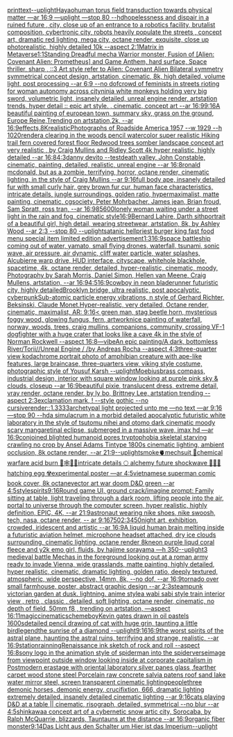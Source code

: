 [print](https://www.ebank.nz/aiartgenerator?category=print)[text](https://www.ebank.nz/aiartgenerator?category=text)[--uplight](https://www.ebank.nz/aiartgenerator?category=--uplight)[Hayao](https://www.ebank.nz/aiartgenerator?category=Hayao)[human torus field transduction towards physical matter —ar 16:9 —uplight —stop 80 --hd](https://www.ebank.nz/aiartgenerator?category=human%2520torus%2520field%2520transduction%2520towards%2520physical%2520matter%2520%E2%80%94ar%252016%3A9%2520%E2%80%94uplight%2520%E2%80%94stop%252080%2520--hd)[hopelessness and dispair in a ruined future , city, close up of an entrance to a robotics facility, brutalist composition, cybertronic city, robots heavily populate the streets , concept art, dramatic red lighting, mega city, octane render, exquisite, close up photorealistic, highly detailed 10k --aspect 2:1](https://www.ebank.nz/aiartgenerator?category=hopelessness%2520and%2520dispair%2520in%2520a%2520ruined%2520future%2520%2C%2520city%2C%2520close%2520up%2520of%2520an%2520entrance%2520to%2520a%2520robotics%2520facility%2C%2520brutalist%2520composition%2C%2520cybertronic%2520city%2C%2520robots%2520heavily%2520populate%2520the%2520streets%2520%2C%2520concept%2520art%2C%2520dramatic%2520red%2520lighting%2C%2520mega%2520city%2C%2520octane%2520render%2C%2520exquisite%2C%2520close%2520up%2520photorealistic%2C%2520highly%2520detailed%252010k%2520--aspect%25202%3A1)[Matrix in Metaverse](https://www.ebank.nz/aiartgenerator?category=Matrix%2520in%2520Metaverse)[1:1](https://www.ebank.nz/aiartgenerator?category=1%3A1)[Standing Dreadful mecha Warrior monster, Fusion of [Alien: Covenant Alien: Prometheus] and Game Anthem, hard surface, Space thriller, sharp , ::3  Art style refer to Alien: Covenant Alien   Bilateral symmetry       symmetrical   concept design,  artstation, cinematic,  8k, high detailed,  volume light,  post processing    --ar 6:9   --no dof](https://www.ebank.nz/aiartgenerator?category=Standing%2520Dreadful%2520mecha%2520Warrior%2520monster%2C%2520Fusion%2520of%2520%5BAlien%3A%2520Covenant%2520Alien%3A%2520Prometheus%5D%2520and%2520Game%2520Anthem%2C%2520hard%2520surface%2C%2520Space%2520thriller%2C%2520sharp%2520%2C%2520%3A%3A3%2520%2520Art%2520style%2520refer%2520to%2520Alien%3A%2520Covenant%2520Alien%2520%2520%2520Bilateral%2520symmetry%2520%2520%2520%2520%2520%2520%2520symmetrical%2520%2520%2520concept%2520design%2C%2520%2520artstation%2C%2520cinematic%2C%2520%25208k%2C%2520high%2520detailed%2C%2520%2520volume%2520light%2C%2520%2520post%2520processing%2520%2520%2520%2520--ar%25206%3A9%2520%2520%2520--no%2520dof)[crowd of feminists in streets rioting for woman autonomy across city](https://www.ebank.nz/aiartgenerator?category=crowd%2520of%2520feminists%2520in%2520streets%2520rioting%2520for%2520woman%2520autonomy%2520across%2520city)[ninja white monkeys holding very big sword, volumetric light, insanely detailed, unreal engine render, artstation trends, hyper detail :: epic art style. , cinematic, concept art --ar 16:9](https://www.ebank.nz/aiartgenerator?category=ninja%2520white%2520monkeys%2520holding%2520very%2520big%2520sword%2C%2520volumetric%2520light%2C%2520insanely%2520detailed%2C%2520unreal%2520engine%2520render%2C%2520artstation%2520trends%2C%2520hyper%2520detail%2520%3A%3A%2520epic%2520art%2520style.%2520%2C%2520cinematic%2C%2520concept%2520art%2520--ar%252016%3A9)[9:16](https://www.ebank.nz/aiartgenerator?category=9%3A16)[A beautiful painting of european town, summary sky, grass on the ground, Europe Reine,Trending on artstation,2k, --ar 16:9](https://www.ebank.nz/aiartgenerator?category=A%2520beautiful%2520painting%2520of%2520european%2520town%2C%2520summary%2520sky%2C%2520grass%2520on%2520the%2520ground%2C%2520Europe%2520Reine%2CTrending%2520on%2520artstation%2C2k%2C%2520--ar%252016%3A9)[effects,8K](https://www.ebank.nz/aiartgenerator?category=effects%2C8K)[realistic](https://www.ebank.nz/aiartgenerator?category=realistic)[Photographs of Roadside America 1957 --w 1929 --h 1020](https://www.ebank.nz/aiartgenerator?category=Photographs%2520of%2520Roadside%2520America%25201957%2520--w%25201929%2520--h%25201020)[render](https://www.ebank.nz/aiartgenerator?category=render)[a clearing in the woods pencil watercolor super realistic Hiking trail fern covered forest floor Redwood trees somber landscape concept art very realistic , by Craig Mullins and Ridley Scott 4k hyper realistic, highly detailed --ar 16:8](https://www.ebank.nz/aiartgenerator?category=a%2520clearing%2520in%2520the%2520woods%2520pencil%2520watercolor%2520super%2520realistic%2520Hiking%2520trail%2520fern%2520covered%2520forest%2520floor%2520Redwood%2520trees%2520somber%2520landscape%2520concept%2520art%2520very%2520realistic%2520%2C%2520by%2520Craig%2520Mullins%2520and%2520Ridley%2520Scott%25204k%2520hyper%2520realistic%2C%2520highly%2520detailed%2520--ar%252016%3A8)[4:3](https://www.ebank.nz/aiartgenerator?category=4%3A3)[danny devito --test](https://www.ebank.nz/aiartgenerator?category=danny%2520devito%2520--test)[death valley, John Constable, cinematic, painting, detailed, realistic, unreal engine --ar 16:8](https://www.ebank.nz/aiartgenerator?category=death%2520valley%2C%2520John%2520Constable%2C%2520cinematic%2C%2520painting%2C%2520detailed%2C%2520realistic%2C%2520unreal%2520engine%2520--ar%252016%3A8)[ronald mcdonald, but as a zombie, terrifying, horror, octane render, cinematic lighting, in the style of Craig Mullins --ar 9:16](https://www.ebank.nz/aiartgenerator?category=ronald%2520mcdonald%2C%2520but%2520as%2520a%2520zombie%2C%2520terrifying%2C%2520horror%2C%2520octane%2520render%2C%2520cinematic%2520lighting%2C%2520in%2520the%2520style%2520of%2520Craig%2520Mullins%2520--ar%25209%3A16)[full body ape, insanely detailed fur with small curly hair, grey brown fur cur, human face characteristics, intricate details, jungle surroundings, golden ratio, hypermaximalist, matte painting, cinematic, cgsociety, Peter Mohrbacher, James jean, Brian froud, Sam Spratt, ross tran, --ar 16:9](https://www.ebank.nz/aiartgenerator?category=full%2520body%2520ape%2C%2520insanely%2520detailed%2520fur%2520with%2520small%2520curly%2520hair%2C%2520grey%2520brown%2520fur%2520cur%2C%2520human%2520face%2520characteristics%2C%2520intricate%2520details%2C%2520jungle%2520surroundings%2C%2520golden%2520ratio%2C%2520hypermaximalist%2C%2520matte%2520painting%2C%2520cinematic%2C%2520cgsociety%2C%2520Peter%2520Mohrbacher%2C%2520James%2520jean%2C%2520Brian%2520froud%2C%2520Sam%2520Spratt%2C%2520ross%2520tran%2C%2520--ar%252016%3A9)[85](https://www.ebank.nz/aiartgenerator?category=85)[600](https://www.ebank.nz/aiartgenerator?category=600)[lonely woman waiting under a street light in the rain and fog, cinematic style](https://www.ebank.nz/aiartgenerator?category=lonely%2520woman%2520waiting%2520under%2520a%2520street%2520light%2520in%2520the%2520rain%2520and%2520fog%2C%2520cinematic%2520style)[16:9](https://www.ebank.nz/aiartgenerator?category=16%3A9)[Bernard Lahire, Darth sith](https://www.ebank.nz/aiartgenerator?category=Bernard%2520Lahire%2C%2520Darth%2520sith)[portrait of a beautiful girl, high detail, wearing streetwear, artstation, 8k, by Ashley Wood --ar 2:3 --stop 80 --uplight](https://www.ebank.nz/aiartgenerator?category=portrait%2520of%2520a%2520beautiful%2520girl%2C%2520high%2520detail%2C%2520wearing%2520streetwear%2C%2520artstation%2C%25208k%2C%2520by%2520Ashley%2520Wood%2520--ar%25202%3A3%2520--stop%252080%2520--uplight)[satanic hellpriest burger king fast food menu special item limited edition advertisement](https://www.ebank.nz/aiartgenerator?category=satanic%2520hellpriest%2520burger%2520king%2520fast%2520food%2520menu%2520special%2520item%2520limited%2520edition%2520advertisement)[1:3](https://www.ebank.nz/aiartgenerator?category=1%3A3)[16:9](https://www.ebank.nz/aiartgenerator?category=16%3A9)[space battleship coming out of water, yamato, small flying drones, waterfall, tsunami, sonic wave, air pressure, air dynamic, cliff water particle, water splashes, Alcubierre warp drive, HUD interface, cityscape, whitehole blackhole, spacetime, 4k, octane render, detailed, hyper-realistic, cinematic, moody, Photography by Sarah Morris, Daniel Simon, Hellen van Meene, Craig Mullens, artstation, --ar 16:9](https://www.ebank.nz/aiartgenerator?category=space%2520battleship%2520coming%2520out%2520of%2520water%2C%2520yamato%2C%2520small%2520flying%2520drones%2C%2520waterfall%2C%2520tsunami%2C%2520sonic%2520wave%2C%2520air%2520pressure%2C%2520air%2520dynamic%2C%2520cliff%2520water%2520particle%2C%2520water%2520splashes%2C%2520Alcubierre%2520warp%2520drive%2C%2520HUD%2520interface%2C%2520cityscape%2C%2520whitehole%2520blackhole%2C%2520spacetime%2C%25204k%2C%2520octane%2520render%2C%2520detailed%2C%2520hyper-realistic%2C%2520cinematic%2C%2520moody%2C%2520Photography%2520by%2520Sarah%2520Morris%2C%2520Daniel%2520Simon%2C%2520Hellen%2520van%2520Meene%2C%2520Craig%2520Mullens%2C%2520artstation%2C%2520--ar%252016%3A9)[4:5](https://www.ebank.nz/aiartgenerator?category=4%3A5)[16:9](https://www.ebank.nz/aiartgenerator?category=16%3A9)[cowboy in neon bladerunner futuristic city, highly detailed](https://www.ebank.nz/aiartgenerator?category=cowboy%2520in%2520neon%2520bladerunner%2520futuristic%2520city%2C%2520highly%2520detailed)[Brooklyn bridge, ultra realistic, post apocalyptic, cyberpunk](https://www.ebank.nz/aiartgenerator?category=Brooklyn%2520bridge%2C%2520ultra%2520realistic%2C%2520post%2520apocalyptic%2C%2520cyberpunk)[Sub-atomic particle energy vibrations, n style of Gerhard Richter, Beksinski, Claude Monet,Hyper-realistic, very detailed, Octane render,  cinematic, maximalist, AR: 9:16](https://www.ebank.nz/aiartgenerator?category=Sub-atomic%2520particle%2520energy%2520vibrations%2C%2520n%2520style%2520of%2520Gerhard%2520Richter%2C%2520Beksinski%2C%2520Claude%2520Monet%2CHyper-realistic%2C%2520very%2520detailed%2C%2520Octane%2520render%2C%2520%2520cinematic%2C%2520maximalist%2C%2520AR%3A%25209%3A16)[< green man, stag beetle horn, mysterious foggy wood, glowing fungus, fern, artwork](https://www.ebank.nz/aiartgenerator?category=%3C%2520green%2520man%2C%2520stag%2520beetle%2520horn%2C%2520mysterious%2520foggy%2520wood%2C%2520glowing%2520fungus%2C%2520fern%2C%2520artwork)[nice painting of waterfall, norway, woods, trees, craig mullins,  companions, community, crossing  VF-1 dogfighter with a huge crater that looks like a cave 4k in the style of Norman Rockwell --aspect 16:8](https://www.ebank.nz/aiartgenerator?category=nice%2520painting%2520of%2520waterfall%2C%2520norway%2C%2520woods%2C%2520trees%2C%2520craig%2520mullins%2C%2520%2520companions%2C%2520community%2C%2520crossing%2520%2520VF-1%2520dogfighter%2520with%2520a%2520huge%2520crater%2520that%2520looks%2520like%2520a%2520cave%25204k%2520in%2520the%2520style%2520of%2520Norman%2520Rockwell%2520--aspect%252016%3A8)[—vibe](https://www.ebank.nz/aiartgenerator?category=%E2%80%94vibe)[An epic painting/A dark, bottomless River/Torii//Unreal Engine / /by Andreas Rocha --aspect 4:3](https://www.ebank.nz/aiartgenerator?category=An%2520epic%2520painting/A%2520dark%2C%2520bottomless%2520River/Torii//Unreal%2520Engine%2520/%2520/by%2520Andreas%2520Rocha%2520--aspect%25204%3A3)[three-quarter view kodachrome portrait photo of amphibian creature with ape-like features, large braincase, three-quarters view, viking style costume, photographic style of Yousuf Karsh --uplight](https://www.ebank.nz/aiartgenerator?category=three-quarter%2520view%2520kodachrome%2520portrait%2520photo%2520of%2520amphibian%2520creature%2520with%2520ape-like%2520features%2C%2520large%2520braincase%2C%2520three-quarters%2520view%2C%2520viking%2520style%2520costume%2C%2520photographic%2520style%2520of%2520Yousuf%2520Karsh%2520--uplight)[Moebius](https://www.ebank.nz/aiartgenerator?category=Moebius)[brass compass, industrial design, interior with square window looking at purple pink sky & clouds, closeup  --ar 16:9](https://www.ebank.nz/aiartgenerator?category=brass%2520compass%2C%2520industrial%2520design%2C%2520interior%2520with%2520square%2520window%2520looking%2520at%2520purple%2520pink%2520sky%2520%26%2520clouds%2C%2520closeup%2520%2520--ar%252016%3A9)[beautiful pixie, translucent dress, extreme detail, vray render, octane render, by ly bo, Brittney Lee, artstation trending --aspect 2:3](https://www.ebank.nz/aiartgenerator?category=beautiful%2520pixie%2C%2520translucent%2520dress%2C%2520extreme%2520detail%2C%2520vray%2520render%2C%2520octane%2520render%2C%2520by%2520ly%2520bo%2C%2520Brittney%2520Lee%2C%2520artstation%2520trending%2520--aspect%25202%3A3)[exclamation mark, ! --style gothic --no cursive](https://www.ebank.nz/aiartgenerator?category=exclamation%2520mark%2C%2520%21%2520--style%2520gothic%2520--no%2520cursive)[render::1.3333](https://www.ebank.nz/aiartgenerator?category=render%3A%3A1.3333)[archetypal light projected unto me —no text —ar 9:16 —stop 90 --hd](https://www.ebank.nz/aiartgenerator?category=archetypal%2520light%2520projected%2520unto%2520me%2520%E2%80%94no%2520text%2520%E2%80%94ar%25209%3A16%2520%E2%80%94stop%252090%2520--hd)[a simulacrum in a morbid detailed apocalyptic futuristic white laboratory in the style of tsutomu nihei and otomo dark cinematic moody scary manga](https://www.ebank.nz/aiartgenerator?category=a%2520simulacrum%2520in%2520a%2520morbid%2520detailed%2520apocalyptic%2520futuristic%2520white%2520laboratory%2520in%2520the%2520style%2520of%2520tsutomu%2520nihei%2520and%2520otomo%2520dark%2520cinematic%2520moody%2520scary%2520manga)[retinal eclipse, submerged in a massive wave, imax hd —ar 16:9](https://www.ebank.nz/aiartgenerator?category=retinal%2520eclipse%2C%2520submerged%2520in%2520a%2520massive%2520wave%2C%2520imax%2520hd%2520%E2%80%94ar%252016%3A9)[conjoined blighted humanoid pores tryptophobia skeletal starving crawling no crop by Ansel Adams Tintype 1800s cinematic lighting, ambient occlusion, 8k octane render, --ar 21:9](https://www.ebank.nz/aiartgenerator?category=conjoined%2520blighted%2520humanoid%2520pores%2520tryptophobia%2520skeletal%2520starving%2520crawling%2520no%2520crop%2520by%2520Ansel%2520Adams%2520Tintype%25201800s%2520cinematic%2520lighting%2C%2520ambient%2520occlusion%2C%25208k%2520octane%2520render%2C%2520--ar%252021%3A9)[--uplight](https://www.ebank.nz/aiartgenerator?category=--uplight)[smoke](https://www.ebank.nz/aiartgenerator?category=smoke)[🫀mechsuit 🥽chemical warfare acid burn 🦋🕸🍄💐intricate details 🌕 alchemy future shockwave 🫧🌊🥚hatching egg ☢️experimental poster —ar 4:5](https://www.ebank.nz/aiartgenerator?category=%F0%9F%AB%80mechsuit%2520%F0%9F%A5%BDchemical%2520warfare%2520acid%2520burn%2520%F0%9F%A6%8B%F0%9F%95%B8%F0%9F%8D%84%F0%9F%92%90intricate%2520details%2520%F0%9F%8C%95%2520alchemy%2520future%2520shockwave%2520%F0%9F%AB%A7%F0%9F%8C%8A%F0%9F%A5%9Ahatching%2520egg%2520%E2%98%A2%EF%B8%8Fexperimental%2520poster%2520%E2%80%94ar%25204%3A5)[vietnamese superman comic book cover, 8k octane](https://www.ebank.nz/aiartgenerator?category=vietnamese%2520superman%2520comic%2520book%2520cover%2C%25208k%2520octane)[vector art war doom D&D green --ar 4:5](https://www.ebank.nz/aiartgenerator?category=vector%2520art%2520war%2520doom%2520D%26D%2520green%2520--ar%25204%3A5)[style](https://www.ebank.nz/aiartgenerator?category=style)[spirits](https://www.ebank.nz/aiartgenerator?category=spirits)[9:16](https://www.ebank.nz/aiartgenerator?category=9%3A16)[Round game UI, ground crack](https://www.ebank.nz/aiartgenerator?category=Round%2520game%2520UI%2C%2520ground%2520crack)[/imagine prompt: Family sitting at table, light traveling through a dark room, lifting people into the air, portal to universe through the computer screen, hyper realistic, highly definition, EPIC, 4K, --ar 21:9](https://www.ebank.nz/aiartgenerator?category=/imagine%2520prompt%3A%2520Family%2520sitting%2520at%2520table%2C%2520light%2520traveling%2520through%2520a%2520dark%2520room%2C%2520lifting%2520people%2520into%2520the%2520air%2C%2520portal%2520to%2520universe%2520through%2520the%2520computer%2520screen%2C%2520hyper%2520realistic%2C%2520highly%2520definition%2C%2520EPIC%2C%25204K%2C%2520--ar%252021%3A9)[astronaut wearing nike shoes, nike swoosh, tech, nasa, octane render, -- ar 9:16](https://www.ebank.nz/aiartgenerator?category=astronaut%2520wearing%2520nike%2520shoes%2C%2520nike%2520swoosh%2C%2520tech%2C%2520nasa%2C%2520octane%2520render%2C%2520--%2520ar%25209%3A16)[750](https://www.ebank.nz/aiartgenerator?category=750)[2:3](https://www.ebank.nz/aiartgenerator?category=2%3A3)[450](https://www.ebank.nz/aiartgenerator?category=450)[night art, exhibition, crowded, iridescent and artistic --ar 16:9](https://www.ebank.nz/aiartgenerator?category=night%2520art%2C%2520exhibition%2C%2520crowded%2C%2520iridescent%2520and%2520artistic%2520--ar%252016%3A9)[A liquid human brain melting inside a futuristic aviation helmet, microphone headset attached, dry ice clouds surrounding, cinematic lighting, octane render 8k](https://www.ebank.nz/aiartgenerator?category=A%2520liquid%2520human%2520brain%2520melting%2520inside%2520a%2520futuristic%2520aviation%2520helmet%2C%2520microphone%2520headset%2520attached%2C%2520dry%2520ice%2520clouds%2520surrounding%2C%2520cinematic%2520lighting%2C%2520octane%2520render%25208k)[neon purple liqud coral fleece and y2k emo girl, fluids, by hajime sorayama —h 350](https://www.ebank.nz/aiartgenerator?category=neon%2520purple%2520liqud%2520coral%2520fleece%2520and%2520y2k%2520emo%2520girl%2C%2520fluids%2C%2520by%2520hajime%2520sorayama%2520%E2%80%94h%2520350)[--uplight](https://www.ebank.nz/aiartgenerator?category=--uplight)[3 medieval battle Mechas in the foreground looking out at a roman army ready to invade Vienna, wide grasslands, matte painting, highly detailed, hyper realistic, cinematic, dramatic lighting, golden ratio, deeply textured, atmospheric, wide perspective, 14mm, 8k, --no dof, --ar 16:9](https://www.ebank.nz/aiartgenerator?category=3%2520medieval%2520battle%2520Mechas%2520in%2520the%2520foreground%2520looking%2520out%2520at%2520a%2520roman%2520army%2520ready%2520to%2520invade%2520Vienna%2C%2520wide%2520grasslands%2C%2520matte%2520painting%2C%2520highly%2520detailed%2C%2520hyper%2520realistic%2C%2520cinematic%2C%2520dramatic%2520lighting%2C%2520golden%2520ratio%2C%2520deeply%2520textured%2C%2520atmospheric%2C%2520wide%2520perspective%2C%252014mm%2C%25208k%2C%2520--no%2520dof%2C%2520--ar%252016%3A9)[tornado over small farmhouse, poster, abstract graphic design --ar 2:3](https://www.ebank.nz/aiartgenerator?category=tornado%2520over%2520small%2520farmhouse%2C%2520poster%2C%2520abstract%2520graphic%2520design%2520--ar%25202%3A3)[steampunk victorian garden at dusk. lightning. anime style](https://www.ebank.nz/aiartgenerator?category=steampunk%2520victorian%2520garden%2520at%2520dusk.%2520lightning.%2520anime%2520style)[a wabi sabi style train interior view , retro , classic , detailed, soft  lighting, octane render, cinematic, no depth of field, 50mm f8 , trending on artstation, —aspect 16:11](https://www.ebank.nz/aiartgenerator?category=a%2520wabi%2520sabi%2520style%2520train%2520interior%2520view%2520%2C%2520retro%2520%2C%2520classic%2520%2C%2520detailed%2C%2520soft%2520%2520lighting%2C%2520octane%2520render%2C%2520cinematic%2C%2520no%2520depth%2520of%2520field%2C%252050mm%2520f8%2520%2C%2520trending%2520on%2520artstation%2C%2520%E2%80%94aspect%252016%3A11)[magic](https://www.ebank.nz/aiartgenerator?category=magic)[cinematic](https://www.ebank.nz/aiartgenerator?category=cinematic)[scheme](https://www.ebank.nz/aiartgenerator?category=scheme)[boy](https://www.ebank.nz/aiartgenerator?category=boy)[Kevin gates drawn in oil pastels 1600s](https://www.ebank.nz/aiartgenerator?category=Kevin%2520gates%2520drawn%2520in%2520oil%2520pastels%25201600s)[detailed pencil drawing of cat with huge grin, taunting a little bird](https://www.ebank.nz/aiartgenerator?category=detailed%2520pencil%2520drawing%2520of%2520cat%2520with%2520huge%2520grin%2C%2520taunting%2520a%2520little%2520bird)[legend](https://www.ebank.nz/aiartgenerator?category=legend)[the sunrise of a diamond --uplight](https://www.ebank.nz/aiartgenerator?category=the%2520sunrise%2520of%2520a%2520diamond%2520--uplight)[9:16](https://www.ebank.nz/aiartgenerator?category=9%3A16)[16:9](https://www.ebank.nz/aiartgenerator?category=16%3A9)[the worst spirits of the astral plane, haunting the astral ruins, terrifying and strange, realistic, --ar 16:9](https://www.ebank.nz/aiartgenerator?category=the%2520worst%2520spirits%2520of%2520the%2520astral%2520plane%2C%2520haunting%2520the%2520astral%2520ruins%2C%2520terrifying%2520and%2520strange%2C%2520realistic%2C%2520--ar%252016%3A9)[station](https://www.ebank.nz/aiartgenerator?category=station)[rainning](https://www.ebank.nz/aiartgenerator?category=rainning)[Renaissance ink sketch of rock and roll --aspect 16:8](https://www.ebank.nz/aiartgenerator?category=Renaissance%2520ink%2520sketch%2520of%2520rock%2520and%2520roll%2520--aspect%252016%3A8)[sony logo in the animation style of spiderman into the spiderverse](https://www.ebank.nz/aiartgenerator?category=sony%2520logo%2520in%2520the%2520animation%2520style%2520of%2520spiderman%2520into%2520the%2520spiderverse)[image from viewpoint outside window looking inside at corporate capitalism in Postmodern era](https://www.ebank.nz/aiartgenerator?category=image%2520from%2520viewpoint%2520outside%2520window%2520looking%2520inside%2520at%2520corporate%2520capitalism%2520in%2520Postmodern%2520era)[stage with oriental laboratory silver panes glass ,fearther carpet wood stone steel Porcelain raw concrete salvia patens roof sand lake water  mirror steel, screen transparent cinematic lighting](https://www.ebank.nz/aiartgenerator?category=stage%2520with%2520oriental%2520laboratory%2520silver%2520panes%2520glass%2520%2Cfearther%2520carpet%2520wood%2520stone%2520steel%2520Porcelain%2520raw%2520concrete%2520salvia%2520patens%2520roof%2520sand%2520lake%2520water%2520%2520mirror%2520steel%2C%2520screen%2520transparent%2520cinematic%2520lighting)[people](https://www.ebank.nz/aiartgenerator?category=people)[three demonic horses, demonic energy, crucifixtion, 666, dramatic lighting extremely detailed, insanely detailed cinematic lighting --ar 9:16](https://www.ebank.nz/aiartgenerator?category=three%2520demonic%2520horses%2C%2520demonic%2520energy%2C%2520crucifixtion%2C%2520666%2C%2520dramatic%2520lighting%2520extremely%2520detailed%2C%2520insanely%2520detailed%2520cinematic%2520lighting%2520--ar%25209%3A16)[cats playing D&D at a table || cinematic, risograph, detailed, symmetrical --no blur --ar 4:5](https://www.ebank.nz/aiartgenerator?category=cats%2520playing%2520D%26D%2520at%2520a%2520table%2520%7C%7C%2520cinematic%2C%2520risograph%2C%2520detailed%2C%2520symmetrical%2520--no%2520blur%2520--ar%25204%3A5)[shinkawa](https://www.ebank.nz/aiartgenerator?category=shinkawa)[a concept art of a cybernetic snow artic city, Sorocaba, by Ralph McQuarrie, blizzards, Tauntauns at the distance --ar 16:9](https://www.ebank.nz/aiartgenerator?category=a%2520concept%2520art%2520of%2520a%2520cybernetic%2520snow%2520artic%2520city%2C%2520Sorocaba%2C%2520by%2520Ralph%2520McQuarrie%2C%2520blizzards%2C%2520Tauntauns%2520at%2520the%2520distance%2520--ar%252016%3A9)[organic fiber monster](https://www.ebank.nz/aiartgenerator?category=organic%2520fiber%2520monster)[9:14](https://www.ebank.nz/aiartgenerator?category=9%3A14)[Das Licht aus den Schalter um Hier ist das Imperium](https://www.ebank.nz/aiartgenerator?category=Das%2520Licht%2520aus%2520den%2520Schalter%2520um%2520Hier%2520ist%2520das%2520Imperium)[--uplight](https://www.ebank.nz/aiartgenerator?category=--uplight)